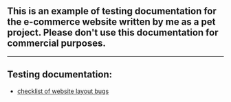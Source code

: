 ## This is an example of testing documentation for the e-commerce website written by me as a pet project. Please don't use this documentation for commercial purposes.
<hr>

## Testing documentation:
* [checklist of website layout bugs](https://docs.google.com/spreadsheets/d/12V3HmpX5wEzwI04t4zEn7mQ4RodGjl2t/edit?usp=sharing&ouid=104850856033169330452&rtpof=true&sd=true)